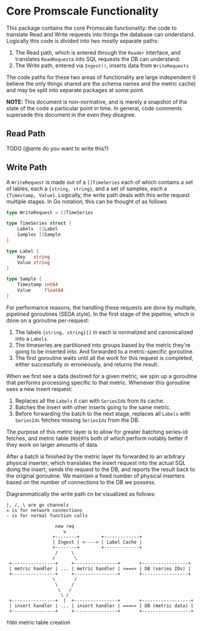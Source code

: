 # Core Promscale Functionality #

This package contains the core Promscale functionality: the code to translate Read and Write requests into things the database can understand. Logically this code is divided into two mostly separate paths:

1. The Read path, which is entered through the `Reader` interface, and translates `ReadRequest`s into SQL requests the DB can understand.
2. The Write path, entered via `Ingest()`, inserts data from `WriteRequests`

The code paths for these two areas of functionality are large independent (I believe the only things shared are the schema names and the metric cache) and may be split into separate packages at some point.

**NOTE:** This document is non-normative, and is merely a snapshot of the state of the code a particular point in time. In general, code comments supersede this document in the even they disagree.

## Read Path ##

TODO (@ante do you want to write this?)

## Write Path ##

A `WriteRequest` is made out of a `[]TimeSeries` each of which contains a set of lables, each a `{string, string}`, and a set of samples, each a `{Timestamp, Value}`. Logically, the write path deals with this write request multiple stages. In Go notation, this can be thought of as follows

```go
type WriteRequest = []TimeSeries

type TimeSeries struct {
    Labels  []Label
    Samples []Sample
}

type Label {
    Key   string
    Value string
}

type Sample {
    Timestamp int64
    Value     float64
}
```

For performance reasons, the handling these requests are done by multiple, pipelined goroutines (SEDA style). In the first stage of the pipeline, which is done on a goroutine per-request:

1. The labels `{string, string}[]` in each is normalized and canonicalized into a `Labels`.
2. The timeseries are partitioned into groups based by the metric they're going to be inserted into. And forwarded to a metric-specific goroutine.
3. The first goroutine waits until all the work for this request is completed, either successfully or erroneously, and returns the result.

When we first see a data destined for a given metric, we spin up a goroutine that performs processing specific to that metric. Whenever this goroutine sees a new insert request:

1. Replaces all the `Labels` it can with `SeriesId`s from its cache.
2. Batches the insert with other inserts going to the same metric.
3. Before forwarding the batch to the next stage, replaces all `Labels` with `SeriesIds` fetches missing `SeriesIds` from the DB.

The purpose of this metric layer is to allow for greater batching series-id fetches, and metric table `INSERT`s both of which perform notably better if they work on larger amounts of data.

After a batch is finished by the metric layer its forwarded to an arbitrary physical inserter, which translates the insert request into the actual SQL doing the insert, sends the request to the DB, and reports the result back to the original goroutine. We maintain a fixed number of physical inserters based on the number of connections to the DB we possess.

Diagrammatically the write path cn be visualized as follows:
```
|, /, \ are go channels
= is for network connections
- is for normal function calls

                  new req
                     v
                 +--------+        +-------------+
                 | Ingest | <----> | Label Cache |
                 +--------+        +-------------+
                  /     \
                 /       \
 +----------------+     +----------------+       +-----------------+
 | metric handler | ... | metric handler | <===> | DB (series IDs) |
 +----------------+     +----------------+       +-----------------+
                 \       /
                  \     /
                   \   /
                    \ /
 +----------------+  |  +----------------+       +------------------+
 | insert handler | ... | insert handler | ====> | DB (metric data) |
 +----------------+     +----------------+       +------------------+
```

`TODO` metric table creation
